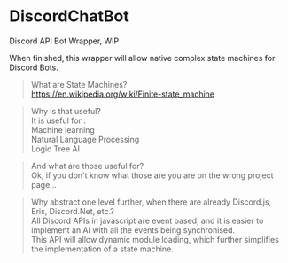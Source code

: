 # DiscordChatBot
Discord API Bot Wrapper, WIP

When finished, this wrapper will allow native complex state machines for Discord Bots.  
>What are State Machines?  
https://en.wikipedia.org/wiki/Finite-state_machine

>Why is that useful?  
It is useful for :  
Machine learning  
Natural Language Processing  
Logic Tree AI  

>And what are those useful for?  
Ok, if you don't know what those are you are on the wrong project page...

>Why abstract one level further, when there are already Discord.js, Eris, Discord.Net, etc.?  
All Discord APIs in javascript are event based, and it is easier to implement an AI with all the events being synchronised.  
This API will allow dynamic module loading, which further simplifies the implementation of a state machine.   
